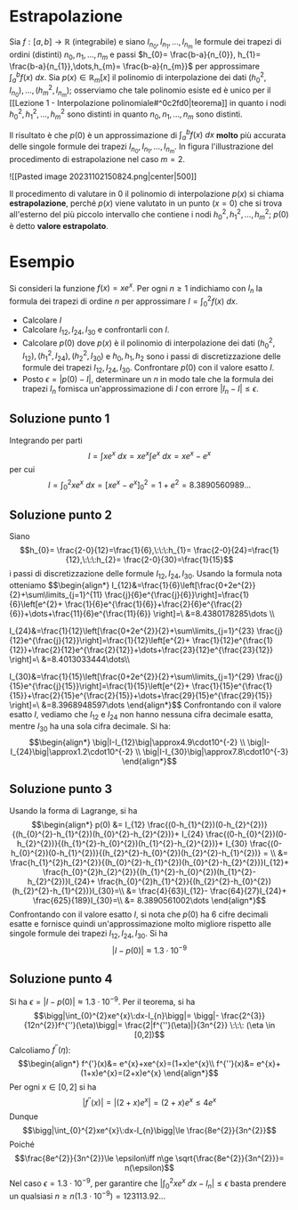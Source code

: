 # Estrapolazione
Sia $f:[a,b]\to \mathbb R$ (integrabile) e siano $I_{n_{0}},I_{n_{1}} ,\dots,I_{n_{m}}$ le formule dei trapezi di ordini (distinti) $n_{0}, n_{1},\dots,n_{m}$ e passi $h_{0}= \frac{b-a}{n_{0}}, h_{1}= \frac{b-a}{n_{1}},\dots,h_{m}= \frac{b-a}{n_{m}}$ per approssimare $\int_{a}^{b}f(x)\:dx$. Sia $p(x)\in \mathbb R_{m}[x]$ il polinomio di interpolazione dei dati $(h_{0}^{2},I_{n_{0}}),\dots,(h_{m}^{2},I_{n_{m}})$; osserviamo che tale polinomio esiste ed è unico per il [[Lezione 1 - Interpolazione polinomiale#^0c2fd0|teorema]] in quanto i nodi $h_{0}^{2},h_{1}^{2},\dots,h_{m}^{2}$ sono distinti in quanto $n_{0}, n_{1},\dots,n_{m}$ sono distinti.

Il risultato è che $p(0)$ è un approssimazione di $\int_{a}^{b}f(x)\:dx$ **molto** più accurata delle singole formule dei trapezi $I_{n_{0}},I_{n_{1}} ,\dots,I_{n_{m}}$. In figura l'illustrazione del procedimento di estrapolazione nel caso $m=2$.

![[Pasted image 20231102150824.png|center|500]]


Il procedimento di valutare in $0$ il polinomio di interpolazione $p(x)$ si chiama **estrapolazione**, perché $p(x)$ viene valutato in un punto ($x=0$) che si trova all'esterno del più piccolo intervallo che contiene i nodi $h_{0}^{2},h_{1}^{2},\dots,h_{m}^{2}$; $p(0)$ è detto **valore estrapolato**. 

# Esempio
Si consideri la funzione $f(x)=xe^x$. Per ogni $n \ge 1$ indichiamo con $I_{n}$ la formula dei trapezi di ordine $n$ per approssimare $I=\int_{0}^{2}f(x)\:dx$.
- Calcolare $I$
- Calcolare $I_{12},I_{24},I_{30}$ e confrontarli con $I$.
- Calcolare $p(0)$ dove $p(x)$ è il polinomio di interpolazione dei dati $(h_{0}^{2},I_{12}),(h_{1}^{2},I_{24}),(h_{2}^{2},I_{30})$ e $h_0,h_1,h_2$ sono i passi di discretizzazione delle formule dei trapezi $I_{12},I_{24},I_{30}$. Confrontare $p(0)$ con il valore esatto $I$.
- Posto $\epsilon=\big|p(0)-I\big|$, determinare un $n$ in modo tale che la formula dei trapezi $I_{n}$ fornisca un'approssimazione di $I$ con errore $\big|I_{n}-I\big|\le \epsilon$.

## Soluzione punto 1
Integrando per parti $$I=\int xe^{x}\:dx=xe^{x}\int e^x\:dx=xe^{x}-e^{x}$$per cui $$I=\int_{0}^{2} xe^{x}\:dx=\bigg[xe^{x}-e^{x}\bigg]_{0}^{2}=1+e^2=8.3890560989\dots$$
## Soluzione punto 2
Siano $$h_{0}= \frac{2-0}{12}=\frac{1}{6},\:\:\:h_{1}= \frac{2-0}{24}=\frac{1}{12},\:\:\:h_{2}= \frac{2-0}{30}=\frac{1}{15}$$ i passi di discretizzazione delle formule $I_{12},I_{24},I_{30}$. Usando la formula nota otteniamo $$\begin{align*}
I_{12}&=\frac{1}{6}\left[\frac{0+2e^{2}}{2}+\sum\limits_{j=1}^{11} \frac{j}{6}e^{\frac{j}{6}}\right]=\frac{1}{6}\left[e^{2}+ \frac{1}{6}e^{\frac{1}{6}}+\frac{2}{6}e^{\frac{2}{6}}+\dots+\frac{11}{6}e^{\frac{11}{6}} \right]=\\
&=8.4380178285\dots \\\\

I_{24}&=\frac{1}{12}\left[\frac{0+2e^{2}}{2}+\sum\limits_{j=1}^{23} \frac{j}{12}e^{\frac{j}{12}}\right]=\frac{1}{12}\left[e^{2}+ \frac{1}{12}e^{\frac{1}{12}}+\frac{2}{12}e^{\frac{2}{12}}+\dots+\frac{23}{12}e^{\frac{23}{12}} \right]=\\
&=8.4013033444\dots\\\\

I_{30}&=\frac{1}{15}\left[\frac{0+2e^{2}}{2}+\sum\limits_{j=1}^{29} \frac{j}{15}e^{\frac{j}{15}}\right]=\frac{1}{15}\left[e^{2}+ \frac{1}{15}e^{\frac{1}{15}}+\frac{2}{15}e^{\frac{2}{15}}+\dots+\frac{29}{15}e^{\frac{29}{15}} \right]=\\
&=8.3968948597\dots
\end{align*}$$ Confrontando con il valore esatto $I$, vediamo che $I_{12}$ e $I_{24}$ non hanno nessuna cifra decimale esatta, mentre $I_{30}$ ha una sola cifra decimale. Si ha: $$\begin{align*}
\big|I-I_{12}\big|\approx4.9\cdot10^{-2} \\
\big|I-I_{24}\big|\approx1.2\cdot10^{-2} \\
\big|I-I_{30}\big|\approx7.8\cdot10^{-3} 
\end{align*}$$
## Soluzione punto 3
Usando la forma di Lagrange, si ha $$\begin{align*}
p(0) &= I_{12} \frac{(0-h_{1}^{2})(0-h_{2}^{2})}{(h_{0}^{2}-h_{1}^{2})(h_{0}^{2}-h_{2}^{2})}+ I_{24} \frac{(0-h_{0}^{2})(0-h_{2}^{2})}{(h_{1}^{2}-h_{0}^{2})(h_{1}^{2}-h_{2}^{2})}+ I_{30} \frac{(0-h_{0}^{2})(0-h_{1}^{2})}{(h_{2}^{2}-h_{0}^{2})(h_{2}^{2}-h_{1}^{2})} = \\
&= \frac{h_{1}^{2}h_{2}^{2}}{(h_{0}^{2}-h_{1}^{2})(h_{0}^{2}-h_{2}^{2})}I_{12}+ \frac{h_{0}^{2}h_{2}^{2}}{(h_{1}^{2}-h_{0}^{2})(h_{1}^{2}-h_{2}^{2})}I_{24}+ \frac{h_{0}^{2}h_{1}^{2}}{(h_{2}^{2}-h_{0}^{2})(h_{2}^{2}-h_{1}^{2})}I_{30}=\\
&= \frac{4}{63}I_{12}- \frac{64}{27}I_{24}+ \frac{625}{189}I_{30}=\\
&= 8.3890561002\dots
\end{align*}$$ Confrontando con il valore esatto $I$, si nota che $p(0)$ ha 6 cifre decimali esatte e fornisce quindi un'approssimazione molto migliore rispetto alle singole formule dei trapezi $I_{12},I_{24},I_{30}$. Si ha $$\big|I-p(0)\big|\approx1.3\cdot10^{-9}$$
## Soluzione punto 4
Si ha $\epsilon=\big|I-p(0)\big|\approx1.3\cdot10^{-9}$. Per il teorema, si ha $$\bigg|\int_{0}^{2}xe^{x}\:dx-I_{n}\bigg|= \bigg|- \frac{2^{3}}{12n^{2}}f^{''}(\eta)\bigg|= \frac{2|f^{''}(\eta)|}{3n^{2}} \:\:\: (\eta \in [0,2])$$ Calcoliamo $f^{''}(\eta)$: $$\begin{align*}
f^{'}(x)&= e^{x}+xe^{x}=(1+x)e^{x}\\
f^{''}(x)&= e^{x}+(1+x)e^{x}=(2+x)e^{x}
\end{align*}$$ Per ogni $x\in [0,2]$ si ha $$|f^{''}(x)|=|(2+x)e^{x}|=(2+x)e^{x}\le4e^{x}$$
Dunque $$\bigg|\int_{0}^{2}xe^{x}\:dx-I_{n}\bigg|\le \frac{8e^{2}}{3n^{2}}$$
Poiché $$\frac{8e^{2}}{3n^{2}}\le \epsilon\iff n\ge \sqrt{\frac{8e^{2}}{3n^{2}}}= n(\epsilon)$$ Nel caso $\epsilon=1.3\cdot10^{-9}$, per garantire che $\bigg|\int_{0}^{2}xe^{x}\:dx-I_{n}\bigg|\le \epsilon$ basta prendere un qualsiasi $n\ge n(1.3\cdot 10^{-9})=123113.92\dots$